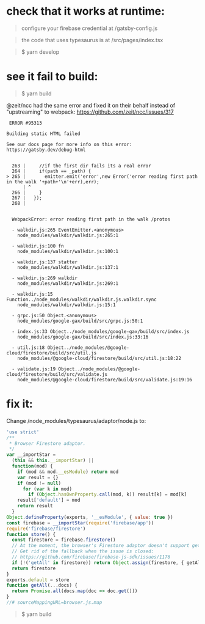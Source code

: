 # check that it works at runtime:
> configure your firebase credential at /gatsby-config.js

> the code that uses typesaurus is at /src/pages/index.tsx

> $ yarn develop

# see it fail to build:
> $ yarn build

@zeit/ncc had the same error and fixed it on their behalf instead of "upstreaming" to webpack:
https://github.com/zeit/ncc/issues/317
```
 ERROR #95313 

Building static HTML failed

See our docs page for more info on this error: https://gatsby.dev/debug-html


  263 |     //if the first dir fails its a real error
  264 |     if(path == _path) {
> 265 |       emitter.emit('error',new Error('error reading first path in the walk '+path+'\n'+err),err);
      | ^
  266 |     }
  267 |   });
  268 | 


  WebpackError: error reading first path in the walk /protos
  
  - walkdir.js:265 EventEmitter.<anonymous>
    node_modules/walkdir/walkdir.js:265:1
  
  - walkdir.js:100 fn
    node_modules/walkdir/walkdir.js:100:1
  
  - walkdir.js:137 statter
    node_modules/walkdir/walkdir.js:137:1
  
  - walkdir.js:269 walkdir
    node_modules/walkdir/walkdir.js:269:1
  
  - walkdir.js:15 Function../node_modules/walkdir/walkdir.js.walkdir.sync
    node_modules/walkdir/walkdir.js:15:1
  
  - grpc.js:50 Object.<anonymous>
    node_modules/google-gax/build/src/grpc.js:50:1
  
  - index.js:33 Object../node_modules/google-gax/build/src/index.js
    node_modules/google-gax/build/src/index.js:33:16
  
  - util.js:18 Object../node_modules/@google-cloud/firestore/build/src/util.js
    node_modules/@google-cloud/firestore/build/src/util.js:18:22
  
  - validate.js:19 Object../node_modules/@google-cloud/firestore/build/src/validate.js
    node_modules/@google-cloud/firestore/build/src/validate.js:19:16
```

# fix it:
Change /node_modules/typesaurus/adaptor/node.js to:

```javascript
'use strict'
/**
 * Browser Firestore adaptor.
 */
var __importStar =
  (this && this.__importStar) ||
  function(mod) {
    if (mod && mod.__esModule) return mod
    var result = {}
    if (mod != null)
      for (var k in mod)
        if (Object.hasOwnProperty.call(mod, k)) result[k] = mod[k]
    result['default'] = mod
    return result
  }
Object.defineProperty(exports, '__esModule', { value: true })
const firebase = __importStar(require('firebase/app'))
require('firebase/firestore')
function store() {
  const firestore = firebase.firestore()
  // At the moment, the browser's Firestore adaptor doesn't support getAll.
  // Get rid of the fallback when the issue is closed:
  // https://github.com/firebase/firebase-js-sdk/issues/1176
  if (!('getAll' in firestore)) return Object.assign(firestore, { getAll })
  return firestore
}
exports.default = store
function getAll(...docs) {
  return Promise.all(docs.map(doc => doc.get()))
}
//# sourceMappingURL=browser.js.map

```

> $ yarn build